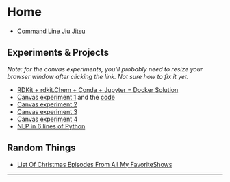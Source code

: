 # Home

- [Command Line Jiu Jitsu](cljj.md)

## Experiments & Projects

_Note: for the canvas experiments, you'll probably need to resize your browser window after clicking the link. Not sure how to fix it yet._

- [RDKit + rdkit.Chem + Conda + Jupyter = Docker Solution](https://github.com/simonkeng/rdkit-jupyter-docker)
- [Canvas experiment 1](ameebo.html) and the [code](show_canvas_code.md)
- [Canvas experiment 2](canvas_stuff/exp.html)
- [Canvas experiment 3](canvas_stuff/expthree.html)
- [Canvas experiment 4](canvas_stuff/exptwo.html)
- [NLP in 6 lines of Python](word2vec-in-6-lines.html)


## Random Things

- [List Of Christmas Episodes From All My FavoriteShows](ChristmasEpisodeMarathon.md)



---------
